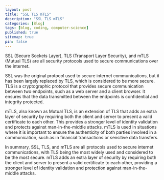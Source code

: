 ```yaml
---
layout: post
title: "SSL TLS mTLS"
description: "SSL TLS mTLS"
categories: [Blog]
tags: [blog, coding, computer-science]
published: true
sitemap: true
pin: false
---
```



SSL (Secure Sockets Layer), TLS (Transport Layer Security), and mTLS (Mutual TLS) are all security protocols used to secure communications over the internet.

SSL was the original protocol used to secure internet communications, but it has been largely replaced by TLS, which is considered to be more secure. TLS is a cryptographic protocol that provides secure communication between two endpoints, such as a web server and a client browser. It ensures that the data transmitted between the endpoints is confidential and integrity protected.

mTLS, also known as Mutual TLS, is an extension of TLS that adds an extra layer of security by requiring both the client and server to present a valid certificate to each other. This provides a stronger level of identity validation and protects against man-in-the-middle attacks. mTLS is used in situations where it is important to ensure the authenticity of both parties involved in a communication, such as in financial transactions or sensitive data transfers.

In summary, SSL, TLS, and mTLS are all protocols used to secure internet communications, with TLS being the most widely used and considered to be the most secure. mTLS adds an extra layer of security by requiring both the client and server to present a valid certificate to each other, providing a stronger level of identity validation and protection against man-in-the-middle attacks.



